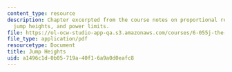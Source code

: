 ```yaml
---
content_type: resource
description: Chapter excerpted from the course notes on proportional reasoning, animal
  jump heights, and power limits.
file: https://ol-ocw-studio-app-qa.s3.amazonaws.com/courses/6-055j-the-art-of-approximation-in-science-and-engineering-spring-2008/a1496c1d0b05719a40f16a9a0d0eafc8_feb25b.pdf
file_type: application/pdf
resourcetype: Document
title: Jump Heights
uid: a1496c1d-0b05-719a-40f1-6a9a0d0eafc8
---
```


